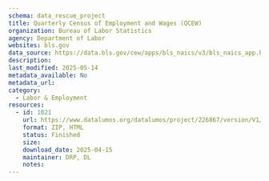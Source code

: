 ```yaml
---
schema: data_rescue_project 
title: Quarterly Census of Employment and Wages (QCEW)
organization: Bureau of Labor Statistics
agency: Department of Labor
websites: bls.gov
data_source: https://data.bls.gov/cew/apps/bls_naics/v3/bls_naics_app.htm#tab=search&naics=2022&keyword=%22retailers%22&searchType=indexes&filter=6_filter&sort=text_asc&resultIndex=0
description: 
last_modified: 2025-05-14
metadata_available: No
metadata_url: 
category:
  - Labor & Employment 
resources:
  - id: 1021
    url: https://www.datalumos.org/datalumos/project/226867/version/V1/view
    format: ZIP, HTML
    status: Finished
    size: 
    download_date: 2025-04-15
    maintainer: DRP, DL
    notes: 
---
```

